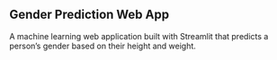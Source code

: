 ## Gender Prediction Web App

A machine learning web application built with Streamlit that predicts a person’s gender based on their height and weight.